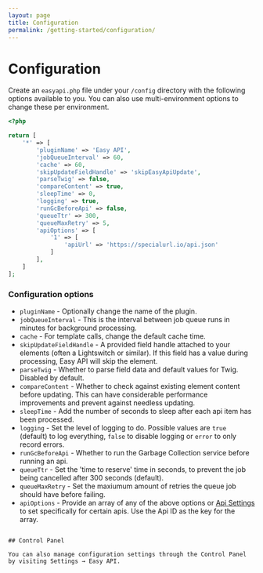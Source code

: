 ```yaml
---
layout: page
title: Configuration
permalink: /getting-started/configuration/
---
```


# Configuration

Create an `easyapi.php` file under your `/config` directory with the following options available to you. You can also use multi-environment options to change these per environment.

```php
<?php

return [
    '*' => [
        'pluginName' => 'Easy API',
        'jobQueueInterval' => 60,
        'cache' => 60,
        'skipUpdateFieldHandle' => 'skipEasyApiUpdate',
        'parseTwig' => false,
        'compareContent' => true,
        'sleepTime' => 0,
        'logging' => true,
        'runGcBeforeApi' => false,
        'queueTtr' => 300,
        'queueMaxRetry' => 5,
        'apiOptions' => [
            '1' => [
                'apiUrl' => 'https://specialurl.io/api.json'
            ]
        ],
    ]
];
```

### Configuration options

- `pluginName` - Optionally change the name of the plugin.
- `jobQueueInterval` - This is the interval between job queue runs in minutes for background processing.
- `cache` - For template calls, change the default cache time.
- `skipUpdateFieldHandle` - A provided field handle attached to your elements (often a Lightswitch or similar). If this field has a value during processing, Easy API will skip the element.
- `parseTwig` - Whether to parse field data and default values for Twig. Disabled by default.
- `compareContent` - Whether to check against existing element content before updating. This can have considerable performance improvements and prevent against needless updating.
- `sleepTime` - Add the number of seconds to sleep after each api item has been processed.
- `logging` - Set the level of logging to do. Possible values are `true` (default) to log everything, `false` to disable logging or `error` to only record errors.
- `runGcBeforeApi` - Whether to run the Garbage Collection service before running an api.
- `queueTtr` - Set the 'time to reserve' time in seconds, to prevent the job being cancelled after 300 seconds (default).
- `queueMaxRetry` - Set the maxiumum amount of retries the queue job should have before failing.
- `apiOptions` - Provide an array of any of the above options or [Api Settings](../feature-tour/api-overview.md) to set specifically for certain apis. Use the Api ID as the key for the array.

```

## Control Panel

You can also manage configuration settings through the Control Panel by visiting Settings → Easy API.